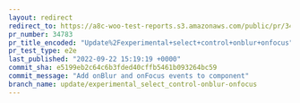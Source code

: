 ```yaml
---
layout: redirect
redirect_to: https://a8c-woo-test-reports.s3.amazonaws.com/public/pr/34783/e2e/index.html
pr_number: 34783
pr_title_encoded: "Update%2Fexperimental+select+control+onblur+onfocus"
pr_test_type: e2e
last_published: "2022-09-22 15:19:19 +0000"
commit_sha: e5199eb2c64c6b3fded40cffb5461b093264bc59
commit_message: "Add onBlur and onFocus events to component"
branch_name: update/experimental_select_control-onblur-onfocus
---
```

